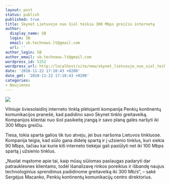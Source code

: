 ```yaml
---
layout: post
status: publish
published: true
title: Skynet Lietuvoje nuo šiol teikia 300 Mbps greičio internetą
author:
  display_name: SB
  login: SB
  email: sb.technews.lt@gmail.com
  url: ''
author_login: SB
author_email: sb.technews.lt@gmail.com
wordpress_id: 5252
wordpress_url: http://localhost/site/new/skynet_lietuvoje_nuo_siol_teikia_300_mbps_greicio_interneta/
date: '2010-11-22 17:10:43 +0200'
date_gmt: '2010-11-22 17:10:43 +0200'
categories:
- Naujienos
---
```

<div class="imgright"><img src="http://www.part.lt/img/982fee064a7c430c02d4b123a33d5488526.jpg"  /></div>
<p>Vilniuje šviesolaidinį interneto tinklą plėtojanti kompanija Penkių kontinentų komunikacijos pranešė, kad padidino savo Skynet tinklo greitaveiką. Kompanijos klientai nuo šiol pasikeitę įrangą ir savo planą galės naršyti iki 300 Mbps greičiu.</p>
<p>Tiesa, tokia sparta galios tik tuo atveju, jei bus naršoma Lietuvos tinkluose. Kompanija teigia, kad siūlo gana didelę spartą ir į užsienio tinklus, kuri siekia 90 Mbps, tačiau kai kurie kiti interneto tiekėjai gali pasiūlyti net iki 100 Mbps spartą į užsienio tinklus.</p>
<p>„Nuolat mąstome apie tai, kaip mūsų siūlomas paslaugas padaryti dar patrauklesnes klientams, todėl išanalizavę rinkos poreikius ir išbandę naujus technologinius sprendimus padidinome greitaveiką iki 300 Mb/s“, – sakė Sergėjus Macanko, Penkių kontinentų komunikacijų centro direktorius.<br /></p>
